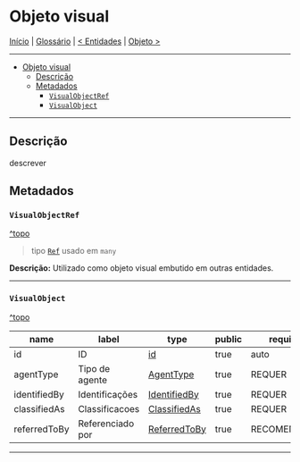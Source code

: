 # Objeto visual

[Início](../../../README.md) | [Glossário](../../glossario.md) | [< Entidades](../entities.md) | [Objeto >](./objeto.md)

---

- [Objeto visual](#objeto-visual)
  - [Descrição](#descrição)
  - [Metadados](#metadados)
    - [`VisualObjectRef`](#visualobjectref)
    - [`VisualObject`](#visualobject)

---

## Descrição

descrever

## Metadados

### `VisualObjectRef`

[^topo](#objeto-visual)

> tipo [`Ref`](./../../metadados.md#ref) usado em `many`

**Descrição:** Utilizado como objeto visual embutido em outras entidades.

---

### `VisualObject`

[^topo](#objeto-visual)

| name         | label            | type                                              | public | required     |
| ------------ | ---------------- | ------------------------------------------------- | ------ | ------------ |
| id           | ID               | [id](./../../metadados.md#id)                     | true   | auto         |
| agentType    | Tipo de agente   | [AgentType](./../../metadados.md#agenttype)       | true   | REQUER       |
| identifiedBy | Identificações   | [IdentifiedBy](./../../metadados.md#identifiedby) | true   | REQUER       |
| classifiedAs | Classificacoes   | [ClassifiedAs](./../../metadados.md#classifiedas) | true   | REQUER       |
| referredToBy | Referenciado por | [ReferredToBy](./../../metadados.md#referredtoby) | true   | RECOMENDÁVEL |

---
